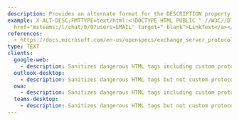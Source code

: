```yaml
---
description: Provides an alternate format for the DESCRIPTION property (an HTML body).
example: X-ALT-DESC;FMTTYPE=text/html:<!DOCTYPE HTML PUBLIC "-//W3C//DTD HTML 3.2//EN"><HTML><BODY><a
  href="msteams:/l/chat/0/0?users=EMAIL" target="_blank">LinkText</a></BODY></HTML>
references:
  - https://docs.microsoft.com/en-us/openspecs/exchange_server_protocols/ms-oxcical/d7f285da-9c7a-4597-803b-b74193c898a8
type: TEXT
clients:
  google-web:
    - description: Sanitizes dangerous HTML tags including custom protocol links.
  outlook-desktop:
    - description: Sanitizes dangerous HTML tags but not custom protocol links.
  owa:
    - description: Sanitizes dangerous HTML tags including custom protocol links.
  teams-desktop:
    - description: Sanitizes dangerous HTML tags but not custom protocol links.
---
```

